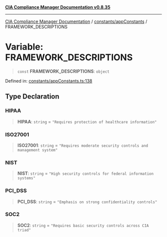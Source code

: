 [**CIA Compliance Manager Documentation v0.8.35**](../../../README.md)

***

[CIA Compliance Manager Documentation](../../../modules.md) / [constants/appConstants](../README.md) / FRAMEWORK\_DESCRIPTIONS

# Variable: FRAMEWORK\_DESCRIPTIONS

> `const` **FRAMEWORK\_DESCRIPTIONS**: `object`

Defined in: [constants/appConstants.ts:138](https://github.com/Hack23/cia-compliance-manager/blob/b297770fc62abf558e2711cd029bbbe74e6c5cfb/src/constants/appConstants.ts#L138)

## Type Declaration

### HIPAA

> **HIPAA**: `string` = `"Requires protection of healthcare information"`

### ISO27001

> **ISO27001**: `string` = `"Requires moderate security controls and management system"`

### NIST

> **NIST**: `string` = `"High security controls for federal information systems"`

### PCI\_DSS

> **PCI\_DSS**: `string` = `"Emphasis on strong confidentiality controls"`

### SOC2

> **SOC2**: `string` = `"Requires basic security controls across CIA triad"`
